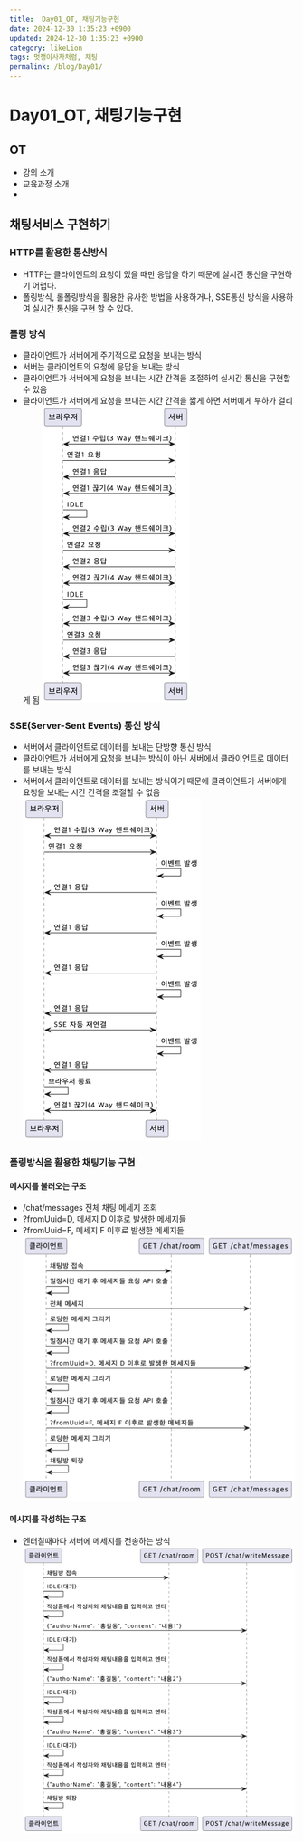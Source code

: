 ```yaml
---
title:  Day01_OT, 채팅기능구현
date: 2024-12-30 1:35:23 +0900
updated: 2024-12-30 1:35:23 +0900
category: likeLion
tags: 멋쟁이사자처럼, 채팅
permalink: /blog/Day01/
---
```


# Day01_OT, 채팅기능구현

## OT
- 강의 소개
- 교육과정 소개
- 

## 채팅서비스 구현하기
### HTTP를 활용한 통신방식
- HTTP는 클라이언트의 요청이 있을 때만 응답을 하기 때문에 실시간 통신을 구현하기 어렵다.
- 폴링방식, 롤폴링방식을 활용한 유사한 방법을 사용하거나, SSE통신 방식을 사용하여 실시간 통신을 구현 할 수 있다.

### 폴링 방식
- 클라이언트가 서버에게 주기적으로 요청을 보내는 방식
- 서버는 클라이언트의 요청에 응답을 보내는 방식
- 클라이언트가 서버에게 요청을 보내는 시간 간격을 조절하여 실시간 통신을 구현할 수 있음
- 클라이언트가 서버에게 요청을 보내는 시간 간격을 짧게 하면 서버에게 부하가 걸리게 됨
  ![img.png](Day1_image/img.png)

### SSE(Server-Sent Events) 통신 방식
- 서버에서 클라이언트로 데이터를 보내는 단방향 통신 방식
- 클라이언트가 서버에게 요청을 보내는 방식이 아닌 서버에서 클라이언트로 데이터를 보내는 방식
- 서버에서 클라이언트로 데이터를 보내는 방식이기 때문에 클라이언트가 서버에게 요청을 보내는 시간 간격을 조절할 수 없음
  ![img_1.png](Day1_image/img_1.png)

### 폴링방식을 활용한 채팅기능 구현
#### 메시지를 불러오는 구조
- /chat/messages 전체 채팅 메세지 조회
- ?fromUuid=D, 메세지 D 이후로 발생한 메세지들
- ?fromUuid=F, 메세지 F 이후로 발생한 메세지들
  ![img_3.png](Day1_image/img_3.png)

#### 메시지를 작성하는 구조
- 엔터칠때마다 서버에 메세지를 전송하는 방식
  ![img_2.png](Day1_image/img_2.png)






